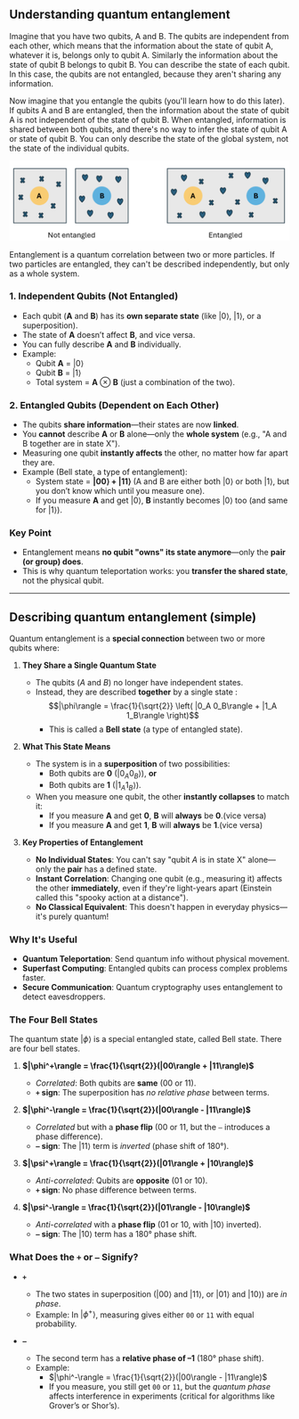 ## Understanding quantum entanglement

Imagine that you have two qubits, A and B. The qubits are independent from each other, which means that the information about the state of qubit A, whatever it is, belongs only to qubit A. Similarly the information about the state of qubit B belongs to qubit B. You can describe the state of each qubit. In this case, the qubits are not entangled, because they aren't sharing any information.

Now imagine that you entangle the qubits (you'll learn how to do this later). If qubits A and B are entangled, then the information about the state of qubit A
is not independent of the state of qubit B. When entangled, information is shared between both qubits, and there's no way to infer the state of qubit A or state of qubit B. You can only describe the state of the global system, not the state of the individual qubits.

![alt text](image.png)

Entanglement is a quantum correlation between two or more particles. If two particles are entangled, they can't be described independently, but only as a whole system.

### **1. Independent Qubits (Not Entangled)**

- Each qubit (**A** and **B**) has its **own separate state** (like |0⟩, |1⟩, or a superposition).
- The state of **A** doesn’t affect **B**, and vice versa.
- You can fully describe **A** and **B** individually.
- Example:
  - Qubit **A** = |0⟩
  - Qubit **B** = |1⟩
  - Total system = **A** ⊗ **B** (just a combination of the two).

### **2. Entangled Qubits (Dependent on Each Other)**

- The qubits **share information**—their states are now **linked**.
- You **cannot** describe **A** or **B** alone—only the **whole system** (e.g., "A and B together are in state X").
- Measuring one qubit **instantly affects** the other, no matter how far apart they are.
- Example (Bell state, a type of entanglement):
  - System state = **|00⟩ + |11⟩** (A and B are either both |0⟩ or both |1⟩, but you don’t know which until you measure one).
  - If you measure **A** and get |0⟩, **B** instantly becomes |0⟩ too (and same for |1⟩).

### **Key Point**

- Entanglement means **no qubit "owns" its state anymore**—only the **pair (or group) does**.
- This is why quantum teleportation works: you **transfer the shared state**, not the physical qubit.

---

## Describing quantum entanglement (simple)

Quantum entanglement is a **special connection** between two or more qubits where:

1. **They Share a Single Quantum State**

   - The qubits ($A$ and $B$) no longer have independent states.
   - Instead, they are described **together** by a single state :
     $$|\phi\rangle = \frac{1}{\sqrt{2}} \left( |0_A 0_B\rangle + |1_A 1_B\rangle \right)$$
     - This is called a **Bell state** (a type of entangled state).

2. **What This State Means**

   - The system is in a **superposition** of two possibilities:
     - Both qubits are **0** ($|0_A 0_B\rangle$), **or**
     - Both qubits are **1** ($|1_A 1_B\rangle$).
   - When you measure one qubit, the other **instantly collapses** to match it:
     - If you measure **A** and get **0**, **B** will **always** be **0**.(vice versa)
     - If you measure **A** and get **1**, **B** will **always** be **1**.(vice versa)

3. **Key Properties of Entanglement**
   - **No Individual States**: You can't say "qubit $A$ is in state X" alone—only the **pair** has a defined state.
   - **Instant Correlation**: Changing one qubit (e.g., measuring it) affects the other **immediately**, even if they're light-years apart (Einstein called this "spooky action at a distance").
   - **No Classical Equivalent**: This doesn't happen in everyday physics—it's purely quantum!

### **Why It's Useful**

- **Quantum Teleportation**: Send quantum info without physical movement.
- **Superfast Computing**: Entangled qubits can process complex problems faster.
- **Secure Communication**: Quantum cryptography uses entanglement to detect eavesdroppers.

### **The Four Bell States**

The quantum state $|\phi\rangle$ is a special entangled state, called Bell state. There are four bell states.

1. **$|\phi^+\rangle = \frac{1}{\sqrt{2}}(|00\rangle + |11\rangle)$**

   - _Correlated_: Both qubits are **same** (00 or 11).
   - **`+` sign**: The superposition has _no relative phase_ between terms.

2. **$|\phi^-\rangle = \frac{1}{\sqrt{2}}(|00\rangle - |11\rangle)$**

   - _Correlated_ but with a **phase flip** (00 or 11, but the `–` introduces a phase difference).
   - **`–` sign**: The $|11\rangle$ term is _inverted_ (phase shift of 180°).

3. **$|\psi^+\rangle = \frac{1}{\sqrt{2}}(|01\rangle + |10\rangle)$**

   - _Anti-correlated_: Qubits are **opposite** (01 or 10).
   - **`+` sign**: No phase difference between terms.

4. **$|\psi^-\rangle = \frac{1}{\sqrt{2}}(|01\rangle - |10\rangle)$**
   - _Anti-correlated_ with a **phase flip** (01 or 10, with $|10\rangle$ inverted).
   - **`–` sign**: The $|10\rangle$ term has a 180° phase shift.

### **What Does the `+` or `–` Signify?**

- **`+`**

  - The two states in superposition ($|00\rangle$ and $|11\rangle$, or $|01\rangle$ and $|10\rangle$) are _in phase_.
  - Example: In $|\phi^+\rangle$, measuring gives either `00` or `11` with equal probability.

- **`–`**
  - The second term has a **relative phase of –1** (180° phase shift).
  - Example:
    - $|\phi^-\rangle = \frac{1}{\sqrt{2}}(|00\rangle - |11\rangle)$
    - If you measure, you still get `00` or `11`, but the _quantum phase_ affects interference in experiments (critical for algorithms like Grover’s or Shor’s).
